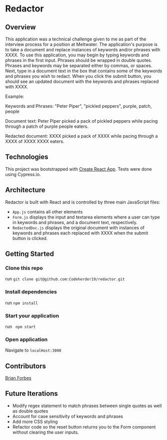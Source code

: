 # Redactor

## Overview
This application was a technical challenge given to me as part of the interview process for a position at Meltwater. The application's purpose is to take a document and replace instances of keywords and/or phrases with XXXX. To use this application, you may begin by typing keywords and phrases in the first input. Phrases should be wrapped in double quotes. Phrases and keywords may be separated either by commas, or spaces. Next, type in a document text in the box that contains some of the keywords and phrases you wish to redact. When you click the submit button, you should see an updated document with the keywords and phrases replaced with XXXX.

Example:

Keywords and Phrases: "Peter Piper", "pickled peppers", purple, patch, people

Document text: Peter Piper picked a pack of pickled peppers while pacing through a patch of purple people eaters.

Redacted document: XXXX picked a pack of XXXX while pacing through a XXXX of XXXX XXXX eaters.

## Technologies

This project was bootstrapped with [Create React App](https://github.com/facebook/create-react-app).
Tests were done using Cypress.io.

## Architecture

Redactor is built with React and is controlled by three main JavaScript files: 
  - ```App.js``` contains all other elements
  - ```Form.js``` displays the input and textarea elements where a user can type in keywords and phrases, and a document text, respectively.
  - ```RedactedDoc.js``` displays the original document with instances of keywords and phrases each replaced with XXXX when the submit button is clicked.

## Getting Started
### Clone this repo
run ```git clone git@github.com:Codeherder19/redactor.git```
### Install dependencies
run ```npm install```
### Start your application
run ``` npm start```
### Open application
Navigate to ```localHost:3000```

## Contributors
[Brian Forbes](https://github.com/Codeherder19)

## Future Iterations
- Modify regex statement to match phrases between single quotes as well as double quotes
- Account for case sensitivity of keywords and phrases
- Add more CSS styling
- Refactor code so the reset button returns you to the Form component without clearing the user inputs.
